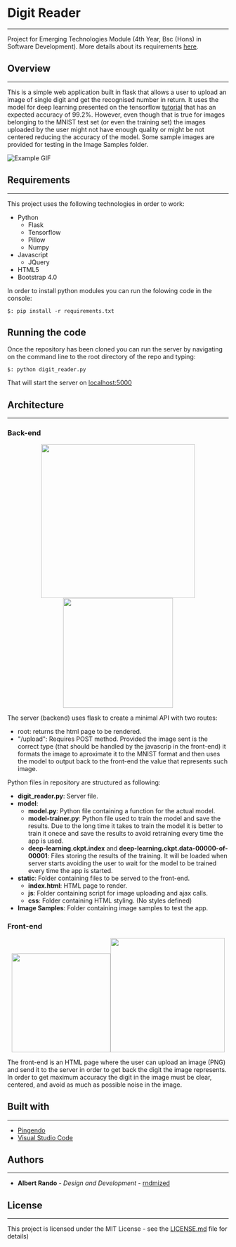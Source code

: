 # Digit Reader
***

Project for Emerging Technologies Module (4th Year, Bsc (Hons) in Software Development). More details about its requirements [here](https://emerging-technologies.github.io/problems/project.html).

## Overview
***

This is a simple web application built in flask that allows a user to upload an image of single digit and get the recognised number in return. It uses the model for deep learning presented on the tensorflow [tutorial](https://www.tensorflow.org/get_started/mnist/pros) that has an expected accuracy of 99.2%. However, even though that is true for images belonging to the MNIST test set (or even the training set) the images uploaded by the user might not have enough quality or might be not centered reducing the accuracy of the model. Some sample images are provided for testing in the Image Samples folder.

![Example GIF](https://github.com/rndmized/digit_reader/blob/master/Assets/Example.gif)

## Requirements
***

This project uses the following technologies in order to work:

* Python
    * Flask
    * Tensorflow
    * Pillow 
    * Numpy
* Javascript
    * JQuery
* HTML5
* Bootstrap 4.0

In order to install python modules you can run the folowing code in the console:

```
$: pip install -r requirements.txt
```

## Running the code

Once the repository has been cloned you can run the server by navigating on the command line to the root directory of the repo and typing:

```
$: python digit_reader.py
```
That will start the server on [localhost:5000](http://localhost:5000/)

## Architecture
***

### Back-end
<p align="center">
<img src="https://www.oakcity.io/wp-content/uploads/2017/04/flask-logo-overview-oak-city-labs-mobile-app-development-company-raleigh-durham.png" width="350"><img src="https://upload.wikimedia.org/wikipedia/commons/a/a4/TensorFlowLogo.png" width="250">
</p>

The server (backend) uses flask to create a minimal API with two routes: 
* root: returns the html page to be rendered.
* "/upload": Requires POST method. Provided the image sent is the correct type (that should be handled by the javascrip in the front-end) it formats the image to aproximate it to the MNIST format and then uses the model to output back to the front-end the value that represents such image.

Python files in repository are structured as following:
* **digit_reader.py**: Server file.
* **model**: 
    * **model.py**: Python file containing a function for the actual model.
    * **model-trainer.py**: Python file used to train the model and save the results. Due to the long time it takes to train the model it is better to train it onece and save the results to avoid retraining every time the app is used.
    * **deep-learning.ckpt.index** and **deep-learning.ckpt.data-00000-of-00001**: Files storing the results of the training. It will be loaded when server starts avoiding the user to wait for the model to be trained every time the app is started.
* **static**: Folder containing files to be served to the front-end.
    * **index.html**: HTML page to render.
    * **js**: Folder containing script for image uploading and ajax calls.
    * **css**: Folder containing HTML styling. (No styles defined)
* **Image Samples**: Folder containing image samples to test the app.

### Front-end

<p align="center">
<img src="https://bilalamjad.net/wp-content/uploads/2015/07/bs.png" width="225"><img src="https://cms-assets.tutsplus.com/uploads/users/71/courses/916/preview_image/jquery-3.png" width="260">
</p>

The front-end is an HTML page where the user can upload an image (PNG) and send it to the server in order to get back the digit the image represents. In order to get maximum accuracy the digit in the image must be clear, centered, and avoid as much as possible noise in the image.

## Built with
***
* [Pingendo](https://pingendo.com/)
* [Visual Studio Code](https://code.visualstudio.com/)

## Authors
***

* **Albert Rando** - *Design and Development* - [rndmized](https://github.com/rndmized)


## License
***

This project is licensed under the MIT License - see the [LICENSE.md](https://github.com/rndmized/digit_reader/blob/master/LICENSE) file for details)